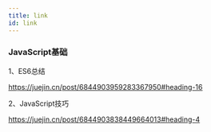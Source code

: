 ```yaml
---
title: link
id: link 
---
```



### JavaScript基础

1、ES6总结

https://juejin.cn/post/6844903959283367950#heading-16


2、JavaScript技巧

https://juejin.cn/post/6844903838449664013#heading-4
